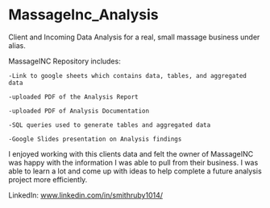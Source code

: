 # MassageInc_Analysis
Client and Incoming Data Analysis for a real, small massage business under alias.

MassageINC Repository includes:

    -Link to google sheets which contains data, tables, and aggregated data
    
    -uploaded PDF of the Analysis Report
    
    -uploaded PDF of Analysis Documentation
    
    -SQL queries used to generate tables and aggregated data
    
    -Google Slides presentation on Analysis findings

I enjoyed working with this clients data and felt the owner of MassageINC
was happy with the information I was able to pull from their business. I was able to 
learn a lot and come up with ideas to help complete a future analysis project more efficiently.

LinkedIn: www.linkedin.com/in/smithruby1014/
